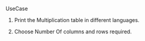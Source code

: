 UseCase 

1. Print the Multiplication table in different languages.

2. Choose Number Of columns and rows required.